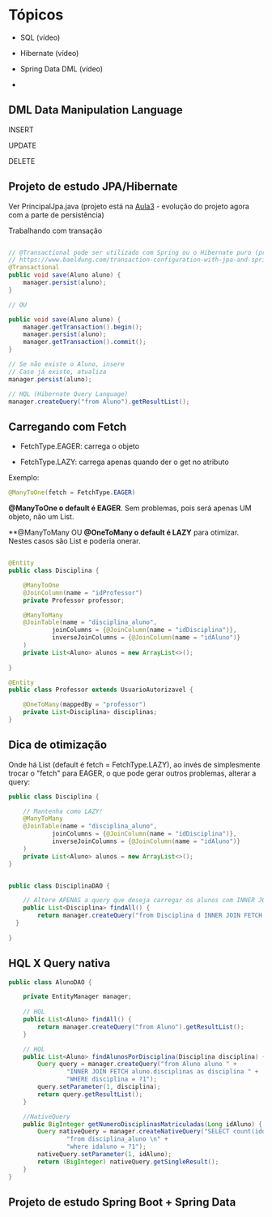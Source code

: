 # Tópicos

 - SQL (vídeo)

 - Hibernate (vídeo)

 - Spring Data DML (vídeo) 

 - []()

## DML Data Manipulation Language

INSERT

UPDATE

DELETE 

## Projeto de estudo JPA/Hibernate

Ver PrincipalJpa.java (projeto está na [Aula3](../Modulo_3) - evolução do projeto agora com a parte de persistência)

Trabalhando com transação

```java

// @Transactional pode ser utilizado com Spring ou o Hibernate puro (precisa outras configurações)
// https://www.baeldung.com/transaction-configuration-with-jpa-and-spring
@Transactional
public void save(Aluno aluno) {	
	manager.persist(aluno);	
}

// OU

public void save(Aluno aluno) {
	manager.getTransaction().begin();
	manager.persist(aluno);
	manager.getTransaction().commit();
}

```

```java
// Se não existe o Aluno, insere
// Caso já existe, atualiza
manager.persist(aluno);
```
 
 ```java
 // HQL (Hibernate Query Language)
 manager.createQuery("from Aluno").getResultList();
 ```

## Carregando com Fetch

 - FetchType.EAGER: carrega o objeto

 - FetchType.LAZY: carrega apenas quando der o get no atributo

Exemplo: 

```java
@ManyToOne(fetch = FetchType.EAGER)
```

**@ManyToOne o default é EAGER**. Sem problemas, pois será apenas UM objeto, não um List.

**@ManyToMany OU **@OneToMany o default é LAZY** para otimizar. Nestes casos são List e poderia onerar.

```java

@Entity
public class Disciplina {

	@ManyToOne
    @JoinColumn(name = "idProfessor")
    private Professor professor;

	@ManyToMany
    @JoinTable(name = "disciplina_aluno",
            joinColumns = {@JoinColumn(name = "idDisciplina")},
            inverseJoinColumns = {@JoinColumn(name = "idAluno")}
    )
    private List<Aluno> alunos = new ArrayList<>();
	
}

@Entity
public class Professor extends UsuarioAutorizavel {

    @OneToMany(mappedBy = "professor")
    private List<Disciplina> disciplinas;
}
```

## Dica de otimização
 
Onde há List (default é fetch = FetchType.LAZY), ao invés de simplesmente trocar o "fetch" para EAGER, o que pode gerar outros problemas, alterar a query:

```java
public class Disciplina {

	// Mantenha como LAZY!
    @ManyToMany
    @JoinTable(name = "disciplina_aluno",
            joinColumns = {@JoinColumn(name = "idDisciplina")},
            inverseJoinColumns = {@JoinColumn(name = "idAluno")}
    )
    private List<Aluno> alunos = new ArrayList<>();
}	


public class DisciplinaDAO {

	// Altere APENAS a query que deseja carregar os alunos com INNER JOIN FETCH
	public List<Disciplina> findAll() {
        return manager.createQuery("from Disciplina d INNER JOIN FETCH d.alunos").getResultList();
  }
  
}

```

## HQL X Query nativa

```java
public class AlunoDAO {

	private EntityManager manager;
	
	// HQL
 	public List<Aluno> findAll() {
		return manager.createQuery("from Aluno").getResultList();
	}

	// HQL
	public List<Aluno> findAlunosPorDisciplina(Disciplina disciplina) {
		Query query = manager.createQuery("from Aluno aluno " +
                "INNER JOIN FETCH aluno.disciplinas as disciplina " +
                "WHERE disciplina = ?1");
		query.setParameter(1, disciplina);
		return query.getResultList();
    }

	//NativeQuery
	public BigInteger getNumeroDisciplinasMatriculadas(Long idAluno) {
		Query nativeQuery = manager.createNativeQuery("SELECT count(iddisciplina) \n" +
                "from disciplina_aluno \n" +
                "where idaluno = ?1");
		nativeQuery.setParameter(1, idAluno);
		return (BigInteger) nativeQuery.getSingleResult();
    }	
}
```




 


## Projeto de estudo Spring Boot + Spring Data